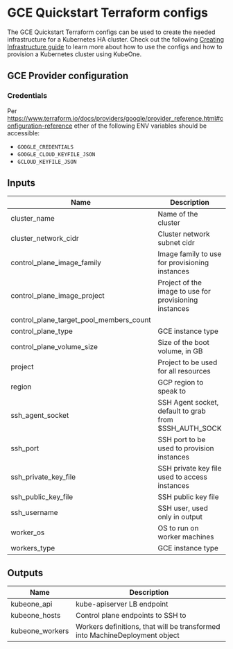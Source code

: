 # GCE Quickstart Terraform configs

The GCE Quickstart Terraform configs can be used to create the needed
infrastructure for a Kubernetes HA cluster. Check out the following
[Creating Infrastructure guide][docs-infrastructure] to learn more about how to
use the configs and how to provision a Kubernetes cluster using KubeOne.

[docs-infrastructure]: https://docs.kubermatic.com/kubeone/v1.0/infrastructure/terraform_configs/

## GCE Provider configuration

### Credentials

Per https://www.terraform.io/docs/providers/google/provider_reference.html#configuration-reference
ether of the following ENV variables should be accessible:
* `GOOGLE_CREDENTIALS`
* `GOOGLE_CLOUD_KEYFILE_JSON`
* `GCLOUD_KEYFILE_JSON`
## Inputs

| Name | Description | Type | Default | Required |
|------|-------------|:----:|:-----:|:-----:|
| cluster\_name | Name of the cluster | string | n/a | yes |
| cluster\_network\_cidr | Cluster network subnet cidr | string | `"10.240.0.0/24"` | no |
| control\_plane\_image\_family | Image family to use for provisioning instances | string | `"ubuntu-1804-lts"` | no |
| control\_plane\_image\_project | Project of the image to use for provisioning instances | string | `"ubuntu-os-cloud"` | no |
| control\_plane\_target\_pool\_members\_count |  | string | `"3"` | no |
| control\_plane\_type | GCE instance type | string | `"n1-standard-2"` | no |
| control\_plane\_volume\_size | Size of the boot volume, in GB | string | `"100"` | no |
| project | Project to be used for all resources | string | n/a | yes |
| region | GCP region to speak to | string | `"europe-west3"` | no |
| ssh\_agent\_socket | SSH Agent socket, default to grab from $SSH_AUTH_SOCK | string | `"env:SSH_AUTH_SOCK"` | no |
| ssh\_port | SSH port to be used to provision instances | string | `"22"` | no |
| ssh\_private\_key\_file | SSH private key file used to access instances | string | `""` | no |
| ssh\_public\_key\_file | SSH public key file | string | `"~/.ssh/id_rsa.pub"` | no |
| ssh\_username | SSH user, used only in output | string | `"root"` | no |
| worker\_os | OS to run on worker machines | string | `"ubuntu"` | no |
| workers\_type | GCE instance type | string | `"n1-standard-2"` | no |

## Outputs

| Name | Description |
|------|-------------|
| kubeone\_api | kube-apiserver LB endpoint |
| kubeone\_hosts | Control plane endpoints to SSH to |
| kubeone\_workers | Workers definitions, that will be transformed into MachineDeployment object |


